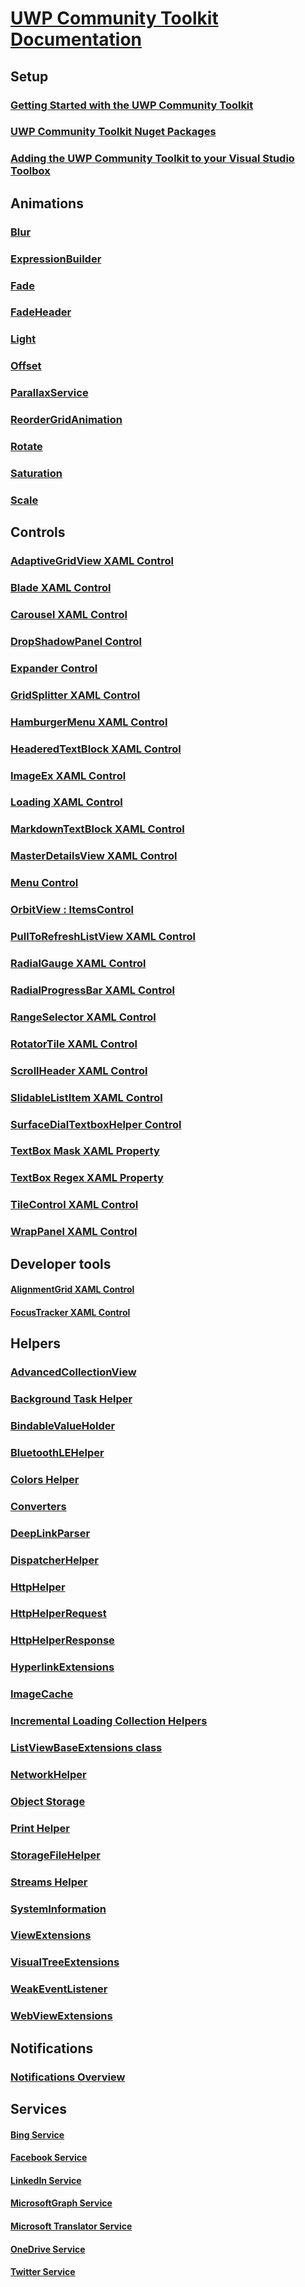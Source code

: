 # [UWP Community Toolkit Documentation](index.md)

## Setup
### [Getting Started with the UWP Community Toolkit](UWPCommunityToolkit\Getting-Started.md)
### [UWP Community Toolkit Nuget Packages](UWPCommunityToolkit\Nuget-Packages.md)
### [Adding the UWP Community Toolkit to your Visual Studio Toolbox](UWPCommunityToolkit\Toolbox-Support.md)

## Animations
### [Blur](animations/Blur.md)
### [ExpressionBuilder](animations/Expressions.md)
### [Fade](animations/Fade.md)
### [FadeHeader](animations/FadeHeader.md)
### [Light](animations/Light.md)
### [Offset](animations/Offset.md)
### [ParallaxService](animations/ParallaxService.md)
### [ReorderGridAnimation](animations/ReorderGrid.md)
### [Rotate](animations/Rotate.md)
### [Saturation](animations/Saturation.md)
### [Scale](animations/Scale.md)

## Controls
### [AdaptiveGridView XAML Control](controls/AdaptiveGridView.md)
### [Blade XAML Control](controls/BladeView.md)
### [Carousel XAML Control](controls/Carousel.md)
### [DropShadowPanel Control](controls/DropShadowPanel.md)
### [Expander Control](controls/Expander.md)
### [GridSplitter XAML Control](controls/GridSplitter.md)
### [HamburgerMenu XAML Control](controls/HamburgerMenu.md)
### [HeaderedTextBlock XAML Control](controls/HeaderedTextBlock.md)
### [ImageEx XAML Control](controls/ImageEx.md)
### [Loading XAML Control](controls/Loading.md)
### [MarkdownTextBlock XAML Control](controls/MarkdownTextBlock.md)
### [MasterDetailsView XAML Control](controls/MasterDetailsView.md)
### [Menu Control](controls/Menu.md)
### [OrbitView : ItemsControl](controls/OrbitView.md)
### [PullToRefreshListView XAML Control](controls/PullToRefreshListview.md)
### [RadialGauge XAML Control](controls/RadialGauge.md)
### [RadialProgressBar XAML Control](controls/RadialProgressBar.md)
### [RangeSelector XAML Control](controls/RangeSelector.md)
### [RotatorTile XAML Control](controls/RotatorTile.md)
### [ScrollHeader XAML Control](controls/ScrollHeader.md)
### [SlidableListItem XAML Control](controls/SlidableListItem.md)
### [SurfaceDialTextboxHelper Control](controls/SurfaceDialTextboxHelper.md)
### [TextBox Mask XAML Property](controls/TextBoxMask.md)
### [TextBox Regex XAML Property](controls/TextBoxRegex.md)
### [TileControl XAML Control](controls/TileControl.md)
### [WrapPanel XAML Control](controls/WrapPanel.md)

## Developer tools
#### [AlignmentGrid XAML Control](developertools/AlignmentGrid.md)
#### [FocusTracker XAML Control](developertools/FocusTracker.md)

## Helpers
### [AdvancedCollectionView](helpers/AdvancedCollectionView.md)
### [Background Task Helper](helpers/BackgroundTaskHelper.md)
### [BindableValueHolder](helpers/BindableValueHolder.md)
### [BluetoothLEHelper](helpers/BluetoothLEHelper.md)
### [Colors Helper](helpers/Colors.md)
### [Converters](helpers/Converters.md)
### [DeepLinkParser](helpers/DeepLinkParsers.md)
### [DispatcherHelper](helpers/DispatcherHelper.md)
### [HttpHelper](helpers/HttpHelper.md)
### [HttpHelperRequest](helpers/HttpHelperRequest.md)
### [HttpHelperResponse](helpers/HttpHelperResponse.md)
### [HyperlinkExtensions](helpers/HyperlinkExtensions.md)
### [ImageCache](helpers/ImageCache.md)
### [Incremental Loading Collection Helpers](helpers/IncrementalLoadingCollection.md)
### [ListViewBaseExtensions class](helpers/ListViewBaseExtensions.md)
### [NetworkHelper](helpers/NetworkHelper.md)
### [Object Storage](helpers/ObjectStorage.md)
### [Print Helper](helpers/PrintHelper.md)
### [StorageFileHelper](helpers/StorageFiles.md)
### [Streams Helper](helpers/Streams.md)
### [SystemInformation](helpers/SystemInformation.md)
### [ViewExtensions](helpers/ViewExtensions.md)
### [VisualTreeExtensions](helpers/VisualTreeExtensions.md)
### [WeakEventListener](helpers/WeakEventListener.md)
### [WebViewExtensions](helpers/WebViewExtensions.md)

## Notifications
### [Notifications Overview](notifications/NotificationsOverview.md)

## Services
#### [Bing Service](services/Bing.md)
#### [Facebook Service](services/Facebook.md)
#### [LinkedIn Service](services/Linkedin.md)
#### [MicrosoftGraph Service](services/MicrosoftGraph.md)
#### [Microsoft Translator Service](services/MicrosoftTranslator.md)
#### [OneDrive Service](services/OneDrive.md)
#### [Twitter Service](services/Twitter.md)

